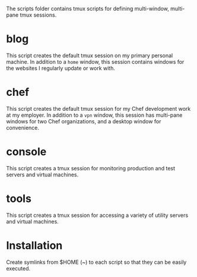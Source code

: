 The scripts folder contains tmux scripts for defining multi-window, multi-pane tmux sessions.

# blog

This script creates the default tmux session on my primary personal machine. In addition to a `home` window, this session contains windows for the websites I regularly update or work with.

# chef

This script creates the default tmux session for my Chef development work at my employer. In addition to a `vpn` window, this session has multi-pane windows for two Chef organizations, and a desktop window for convenience.

# console

This script creates a tmux session for monitoring production and test servers and virtual machines.

# tools

This script creates a tmux session for accessing a variety of utility servers and virtual machines.

# Installation

Create symlinks from $HOME (~) to each script so that they can be easily executed.

